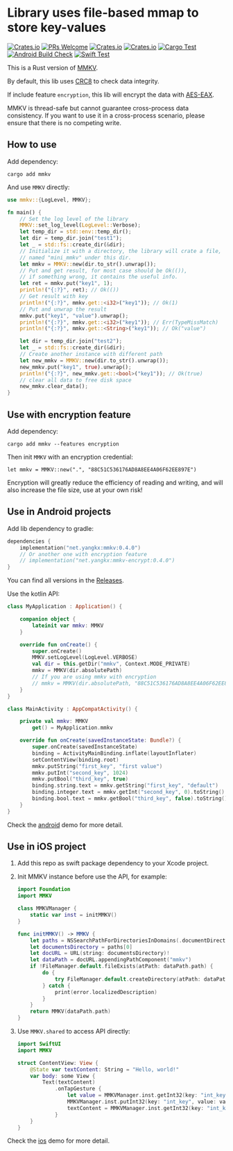 # Library uses file-based mmap to store key-values

[![Crates.io](https://img.shields.io/crates/l/MMKV)](https://crates.io/crates/mmkv)
[![PRs Welcome](https://img.shields.io/badge/PRs-welcome-brightgreen.svg)](https://github.com/yangkx1024/MMKV/pulls)
[![Crates.io](https://img.shields.io/crates/v/MMKV)](https://crates.io/crates/mmkv)
[![Crates.io](https://img.shields.io/crates/d/MMKV)](https://crates.io/crates/mmkv)
[![Cargo Test](https://github.com/yangkx-1024/MMKV/actions/workflows/rust.yml/badge.svg)](https://github.com/yangkx-1024/MMKV/actions/workflows/rust.yml)
[![Android Build Check](https://github.com/yangkx-1024/MMKV/actions/workflows/android.yml/badge.svg)](https://github.com/yangkx-1024/MMKV/actions/workflows/android.yml)
[![Swift Test](https://github.com/yangkx-1024/MMKV/actions/workflows/swift.yml/badge.svg)](https://github.com/yangkx-1024/MMKV/actions/workflows/swift.yml)

This is a Rust version of [MMKV](https://github.com/Tencent/MMKV).

By default, this lib uses [CRC8](https://github.com/mrhooray/crc-rs) to check data integrity.

If include feature `encryption`, this lib will encrypt the data
with [AES-EAX](https://github.com/RustCrypto/AEADs/tree/master/eax).

MMKV is thread-safe but cannot guarantee cross-process data consistency.
If you want to use it in a cross-process scenario, please ensure that there is no competing write.

## How to use

Add dependency:

`cargo add mmkv`

And use `MMKV` directly:

```rust
use mmkv::{LogLevel, MMKV};

fn main() {
    // Set the log level of the library
    MMKV::set_log_level(LogLevel::Verbose);
    let temp_dir = std::env::temp_dir();
    let dir = temp_dir.join("test1");
    let _ = std::fs::create_dir(&dir);
    // Initialize it with a directory, the library will crate a file,
    // named "mini_mmkv" under this dir.
    let mmkv = MMKV::new(dir.to_str().unwrap());
    // Put and get result, for most case should be Ok(()),
    // if something wrong, it contains the useful info.
    let ret = mmkv.put("key1", 1);
    println!("{:?}", ret); // Ok(())
    // Get result with key
    println!("{:?}", mmkv.get::<i32>("key1")); // Ok(1)
    // Put and unwrap the result
    mmkv.put("key1", "value").unwrap();
    println!("{:?}", mmkv.get::<i32>("key1")); // Err(TypeMissMatch)
    println!("{:?}", mmkv.get::<String>("key1")); // Ok("value")

    let dir = temp_dir.join("test2");
    let _ = std::fs::create_dir(&dir);
    // Create another instance with different path
    let new_mmkv = MMKV::new(dir.to_str().unwrap());
    new_mmkv.put("key1", true).unwrap();
    println!("{:?}", new_mmkv.get::<bool>("key1")); // Ok(true)
    // clear all data to free disk space
    new_mmkv.clear_data();
}
```

## Use with encryption feature

Add dependency:

`cargo add mmkv --features encryption`

Then init `MMKV` with an encryption credential:

`let mmkv = MMKV::new(".", "88C51C536176AD8A8EE4A06F62EE897E")`

Encryption will greatly reduce the efficiency of reading and writing, and will also increase the file size, use at your
own risk!

## Use in Android projects

Add lib dependency to gradle:

```kotlin
dependencies {
    implementation("net.yangkx:mmkv:0.4.0")
    // Or another one with encryption feature
    // implementation("net.yangkx:mmkv-encrypt:0.4.0")
}
```

You can find all versions in the [Releases](https://github.com/yangkx-1024/MMKV/releases).

Use the kotlin API:

```kotlin
class MyApplication : Application() {

    companion object {
        lateinit var mmkv: MMKV
    }

    override fun onCreate() {
        super.onCreate()
        MMKV.setLogLevel(LogLevel.VERBOSE)
        val dir = this.getDir("mmkv", Context.MODE_PRIVATE)
        mmkv = MMKV(dir.absolutePath)
        // If you are using mmkv with encryption
        // mmkv = MMKV(dir.absolutePath, "88C51C536176AD8A8EE4A06F62EE897E")
    }
}

class MainActivity : AppCompatActivity() {

    private val mmkv: MMKV
        get() = MyApplication.mmkv

    override fun onCreate(savedInstanceState: Bundle?) {
        super.onCreate(savedInstanceState)
        binding = ActivityMainBinding.inflate(layoutInflater)
        setContentView(binding.root)
        mmkv.putString("first_key", "first value")
        mmkv.putInt("second_key", 1024)
        mmkv.putBool("third_key", true)
        binding.string.text = mmkv.getString("first_key", "default")
        binding.integer.text = mmkv.getInt("second_key", 0).toString()
        binding.bool.text = mmkv.getBool("third_key", false).toString()
    }
}
```

Check the [android](https://github.com/yangkx1024/MMKV/tree/main/android) demo for more detail.

## Use in iOS project

1. Add this repo as swift package dependency to your Xcode project.

2. Init MMKV instance before use the API, for example:

   ```swift
   import Foundation
   import MMKV

   class MMKVManager {
       static var inst = initMMKV()
   }

   func initMMKV() -> MMKV {
       let paths = NSSearchPathForDirectoriesInDomains(.documentDirectory, .userDomainMask, true)
       let documentsDirectory = paths[0]
       let docURL = URL(string: documentsDirectory)!
       let dataPath = docURL.appendingPathComponent("mmkv")
       if !FileManager.default.fileExists(atPath: dataPath.path) {
           do {
               try FileManager.default.createDirectory(atPath: dataPath.path, withIntermediateDirectories: true, attributes: nil)
           } catch {
               print(error.localizedDescription)
           }
       }
       return MMKV(dataPath.path)
   }
   ```

3. Use `MMKV.shared` to access API directly:

    ```swift
    import SwiftUI
    import MMKV

    struct ContentView: View {
        @State var textContent: String = "Hello, world!"
        var body: some View {
            Text(textContent)
                .onTapGesture {
                    let value = MMKVManager.inst.getInt32(key: "int_key").unwrap(defalutValue: 0)
                    MMKVManager.inst.putInt32(key: "int_key", value: value + 1).unwrap(defalutValue: ())
                    textContent = MMKVManager.inst.getInt32(key: "int_key").unwrap(defalutValue: 0).formatted()
                }
        }
    }
    ```

Check the [ios](https://github.com/yangkx1024/MMKV/tree/main/ios) demo for more detail.
